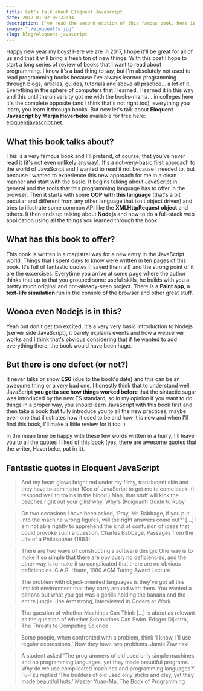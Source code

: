 ```yaml
---
title: Let's talk about Eloquent Javascript
date: 2017-01-02 00:22:34
description: I've read the second edition of this famous book, here is my two cents
image: "./eloquentJs.jpg"
slug: blog/eloquent-javascript
---
```


Happy new year my boys! Here we are in 2017, I hope it'll be great for all of us and that it will bring a fresh ton of new things. With this post I hope to start a long series of review of books that I want to read about programming.
I know it's a bad thing to say, but I'm absolutely not used to read programming books because I've always learned programming through blogs, articles, guides, tutorials and above all practice... a lot of it. Everything in the sphere of computers that I learned, I learned it in this way and this until the university got me with the books-mania... in colleges here it's the complete opposite (and I think that's not right too), everything you learn, you learn it through books.
But now let's talk about **Eloquent Javascript by Marjin Haverbeke** available for free here: [eloquentjavascript.net](http://eloquentjavascript.net/).

## What this book talks about?
This is a very famous book and I'll pretend, of course, that you've never read it (it's not even unlikely anyway).
It's a not-very-basic first approach to the world of JavaScript and I wanted to read it not because I needed to, but because I wanted to experience this new approach for me in a clean manner and start with the basic.
It begins talking about JavaScript in general and the tools that this programming language has to offer in the browser. Then it starts with some **OOP with this language** (that's a bit peculiar and different from any other language that isn't object driven) and tries to illustrate some common API like the **XMLHttpRequest object** and others. It then ends up talking about **Nodejs** and how to do a full-stack web application using all the things you learned through the book.

## What has this book to offer?
This book is written in a magistral way for a new entry in the JavaScript world. Things that I spent days to know were written in ten pages of this book. It's full of fantastic quotes (I saved them all) and the strong point of it are the excercises. Everytime you arrive at some page where the author thinks that up to that you grouped some useful skills, he builds with you a pretty much original and not-already-seen project. There is a **Paint app**, a **text-life simulation** run in the console of the browser and other great stuff.

## Woooa even Nodejs is in this?
Yeah but don't get too excited, it's a very very basic introduction to Nodejs (server side JavaScript), it barely explains events and how a webserver works and I think that's obvious considering that if he wanted to add everything there, the book would have been huge.

## But there is one defect (or not?)
It never talks or show **ES6** (due to the book's date) and this can be an awesome thing or a very bad one. I honestly think that to understand well JavaScript **you gotta see how things worked before** that the sintactic sugar was introduced by the new ES standard, so in my opinion if you want to do things in a proper way, you should learn JavaScript with this book first and then take a book that fully introduce you to all the new practices, maybe even one that illustrates how it used to be and how it is now and when I'll find this book, I'll make a little review for it too :)

In the mean time be happy with these few words written in a hurry, I'll leave you to all the quotes I liked of this book (yes, there are awesome quotes that the writer, Haverbeke, put in it).

## Fantastic quotes in Eloquent JavaScript

> And my heart glows bright red under my filmy, translucent skin and they have to administer 10cc of JavaScript to get me to come back. (I respond well to toxins in the blood.) Man, that stuff will kick the peaches right out your gills! why, Why's (Poignant) Guide to Ruby

> On two occasions I have been asked, ‘Pray, Mr. Babbage, if you put into the machine wrong figures, will the right answers come out?’ [...] I am not able rightly to apprehend the kind of confusion of ideas that could provoke such a question. Charles Babbage, Passages from the Life of a Philosopher (1864)

> There are two ways of constructing a software design: One way is to make it so simple that there are obviously no deficiencies, and the other way is to make it so complicated that there are no obvious deficiencies. C.A.R. Hoare, 1980 ACM Turing Award Lecture

> The problem with object-oriented languages is they’ve got all this implicit environment that they carry around with them. You wanted a banana but what you got was a gorilla holding the banana and the entire jungle. Joe Armstrong, interviewed in Coders at Work

> The question of whether Machines Can Think [...] is about as relevant as the question of whether Submarines Can Swim. Edsger Dijkstra, The Threats to Computing Science

> Some people, when confronted with a problem, think ‘I know, I’ll use regular expressions.’ Now they have two problems. Jamie Zawinski

> A student asked ‘The programmers of old used only simple machines and no programming languages, yet they made beautiful programs. Why do we use complicated machines and programming languages?’. Fu-Tzu replied ‘The builders of old used only sticks and clay, yet they made beautiful huts.’ Master Yuan-Ma, The Book of Programming
